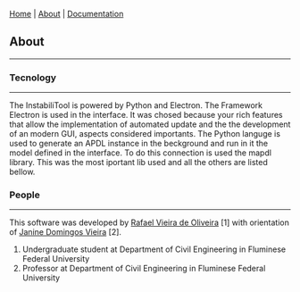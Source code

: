 [Home](./)  |  [About](./about.html)  |  [Documentation](./documentation.html)
## About
---

### Tecnology
---
The InstabiliTool is powered by Python and Electron. The Framework Electron is used in the interface. It was chosed because your rich features that allow the implementation of automated update and the the development of an modern GUI, aspects considered importants. The Python languge is used to generate an APDL instance in the beckground and run in it the model defined in the interface. To do this connection is used the mapdl library. This was the most iportant lib used and all the others are listed bellow.

### People
---
This software was developed by [Rafael Vieira de Oliveira](http://lattes.cnpq.br/1851035547350298) [1] with orientation of [Janine Domingos Vieira](http://lattes.cnpq.br/0355710321530328) [2].
1. Undergraduate student at Department of Civil Engineering in Fluminese Federal University
2. Professor at Department of Civil Engineering in Fluminese Federal University





